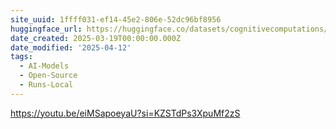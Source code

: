 ```yaml
---
site_uuid: 1ffff031-ef14-45e2-806e-52dc96bf8956
huggingface_url: https://huggingface.co/datasets/cognitivecomputations/dolphin
date_created: 2025-03-19T00:00:00.000Z
date_modified: '2025-04-12'
tags:
  - AI-Models
  - Open-Source
  - Runs-Local
---
```

















































https://youtu.be/eiMSapoeyaU?si=KZSTdPs3XpuMf2zS